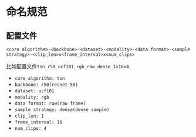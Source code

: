 
# 命名规范

## 配置文件

```
<core algorithm>-<backbone>-<dataset>-<modality>-<data format>-<sample strategy>-<clip_len>x<frame_interval>x<num_clips>
```

比如配置文件`tsn_r50_ucf101_rgb_raw_dense_1x16x4`

* `core algorithm: tsn`
* `backbone: r50(resnet-50)`
* `dataset: ucf101`
* `modality: rgb`
* `data format: raw(raw frame)`
* `sample strategy: dense(dense sample)`
* `clip_len: 1`
* `frame_interval: 16`
* `num_clips: 4`